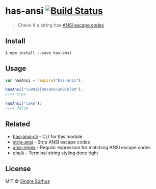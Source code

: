 # has-ansi [![Build Status](https://travis-ci.org/sindresorhus/has-ansi.svg?branch=master)](https://travis-ci.org/sindresorhus/has-ansi)

> Check if a string has [ANSI escape codes](http://en.wikipedia.org/wiki/ANSI_escape_code)

## Install

```
$ npm install --save has-ansi
```

## Usage

```js
var hasAnsi = require("has-ansi");

hasAnsi("\u001b[4mcake\u001b[0m");
//=> true

hasAnsi("cake");
//=> false
```

## Related

* [has-ansi-cli](https://github.com/sindresorhus/has-ansi-cli) - CLI for this module
* [strip-ansi](https://github.com/sindresorhus/strip-ansi) - Strip ANSI escape codes
* [ansi-regex](https://github.com/sindresorhus/ansi-regex) - Regular expression for matching ANSI escape codes
* [chalk](https://github.com/sindresorhus/chalk) - Terminal string styling done right

## License

MIT © [Sindre Sorhus](http://sindresorhus.com)
